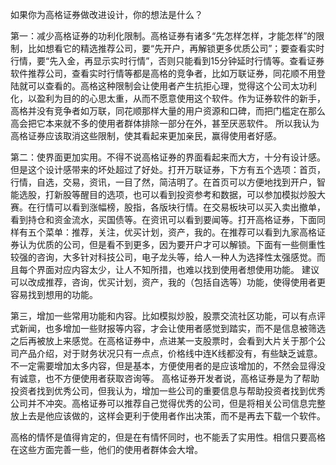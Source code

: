如果你为高格证券做改进设计，你的想法是什么？

第一：减少高格证券的功利化限制。高格证券有诸多“先怎样怎样，才能怎样”的限制，比如想看它的精选推荐公司，要“先开户，再解锁更多优质公司”；要查看实时行情，要“先入金，再显示实时行情”，否则只能看到15分钟延时行情等。查看证券软件推荐公司，查看实时行情等都是高格的竞争者，比如万联证券，同花顺不用登陆就可以查看的。高格这种限制会让使用者产生抗拒心理，觉得这个公司太功利化，以盈利为目的的心思太重，从而不愿意使用这个软件。作为证券软件的新手，高格并没有竞争者如万联，同花顺那样大量的用户资源和口碑，而把门槛定在那么高会把它本来就不多的使用者群体排除一部分在外，甚至厌恶软件。
所以我认为高格证券应该取消这些限制，使其看起来更加亲民，赢得使用者好感。

第二：使界面更加实用。不得不说高格证券的界面看起来而大方，十分有设计感。但是这个设计感带来的坏处超过了好处。打开万联证券，下方有五个选项：首页，行情，自选，交易，资讯，一目了然，简洁明了。在首页可以方便地找到开户，智能选股，打新股等醒目的选项，也可以看到投资参考和数据，可以参加模拟炒股大赛。在行情可以看到涨幅榜，股指，各版块行情。在交易板块可以买入卖出撤单，看到持仓和资金流水，买国债等。在资讯可以看到要闻等。打开高格证券，下面同样有五个菜单：推荐，关注，优买计划，资产，我的。在推荐可以看到九家高格证券认为优质的公司，但是看不到更多，因为要开户才可以解锁。下面有一些侧重性较强的咨询，大多针对科技公司，电子龙头等，给人一种人为选择性太强感觉。而且每个界面对应内容太少，让人不知所措，也难以找到使用者想使用功能。
建议可以改成推荐，咨询，优买计划，资产，我的（包括自选等）功能，使得使用者更容易找到想用的功能。

第三，增加一些常用功能和内容。比如模拟炒股，股票交流社区功能，可以有点评式新闻，也多增加一些财报等内容，才会让使用者感觉到踏实，而不是信息被筛选之后再被放上来感觉。在高格证券中，点进某一支股票时，会看到大片关于那个公司产品介绍，对于财务状况只有一点点，价格线中连K线都没有，有些缺乏诚意。
不一定需要增加太多内容，但是基本，方便使用者的是应该增加的，不然会显得没有诚意，也不方便使用者获取咨询等。
高格证券开发者说，高格证券是为了帮助投资者找到优秀公司，但我认为，增加一些公司的重要信息与帮助投资者找到优秀公司并不冲突。高格证券可以推荐自己觉得优秀的公司，但是将相关公司信息完整放上去是他应该做的，这样会更利于使用者作出决策，而不是再去下载一个软件。

高格的情怀是值得肯定的，但是在有情怀同时，也不能丢了实用性。相信只要高格在这些方面完善一些，他们的使用者群体会大增。